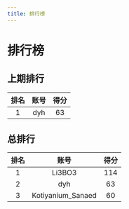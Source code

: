 ```yaml
---
title: 排行榜
---
```


# 排行榜

## 上期排行

排名 | 账号 | 得分
:-: | :-: | :-:
1 | dyh | 63

## 总排行

排名 | 账号 | 得分
:-: | :-: | :-:
1 | Li3BO3 | 114
2 | dyh | 63
3 | Kotiyanium_Sanaed | 60
